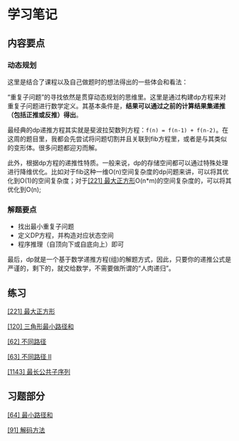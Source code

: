 # 学习笔记

## 内容要点

### 动态规划

这里是结合了课程以及自己做题时的想法得出的一些体会和看法：

“重复子问题”的寻找依然是贯穿动态规划的思维里。这里是通过构建dp方程来对重复子问题进行数学定义。其基本条件是，__结果可以通过之前的计算结果集递推（包括正推或反推）得出__。

最经典的dp递推方程其实就是斐波拉契数列方程：`f(n) = f(n-1) + f(n-2)`。在这周的题目里，我都会先尝试将问题切割并且关联到fib方程里，或者是与其类似的变形体。很多问题都迎刃而解。

此外，根据dp方程的递推性特质。一般来说，dp的存储空间都可以通过特殊处理进行降维优化。比如对于fib这种一维O(n)空间复杂度的dp问题来讲，可以将其优化到O(1)的空间复杂度；对于[[221] 最大正方形](https://leetcode-cn.com/problems/maximal-square/description/)O(n*m)的空间复杂度的，可以将其优化到O(n);

### 解题要点

* 找出最小重复子问题
* 定义DP方程，并构造对应状态空间
* 程序推理（自顶向下或自底向上）即可

最后，dp就是一个基于数学递推方程(组)的解题方式，因此，只要你的递推公式是严谨的，剩下的，就交给数学，不需要做所谓的“人肉递归”。

## 练习

[[221] 最大正方形](maximal-square.js)

[[120] 三角形最小路径和](triangle.js)

[[62] 不同路径](unique-paths.js)

[[63] 不同路径 II](unique-paths-ii.js)

[[1143] 最长公共子序列](longest-common-subsequence.js)

## 习题部分

[[64] 最小路径和](minimum-path-sum.js)

[[91] 解码方法](decode-ways.js)
